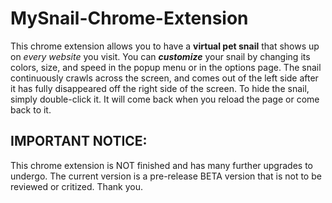 # MySnail-Chrome-Extension
This chrome extension allows you to have a **virtual pet snail** that shows up on _every website_ you visit.  You can **_customize_** your snail by changing its colors, size, and speed in the popup menu or in the options page.  The snail continuously crawls across the screen, and comes out of the left side after it has fully disappeared off the right side of the screen.  To hide the snail, simply double-click it.  It will come back when you reload the page or come back to it.

## IMPORTANT NOTICE:
This chrome extension is NOT finished and has many further upgrades to undergo.  The current version is a pre-release BETA version that is not to be reviewed or critized.  Thank you.
